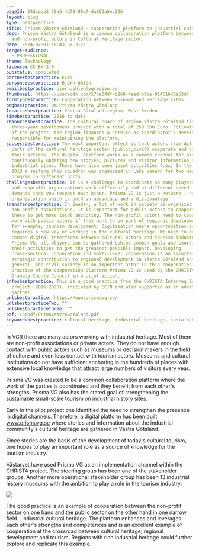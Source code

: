 ```yaml
---
pageId: 34dceea2-39a6-4d78-88e7-da692a6ec226
layout: blog
type: bestpractice
title: Prisma Västra Götaland – cooperation platform on industrial cultural heritage
desc: Prisma Västra Götaland is a common collaboration platform between public
  and non-profit actors in Cultural Heritage sector.
date: 2024-02-01T18:43:52.312Z
target-audience:
  - PROFESSIONAL
theme: Technology
license: CC BY 2.0
pubstatus: completed
partnerbestpractice: ECTN
personsbestpractice: Björn Ohlén
emailbestpractice: bjorn.ohlen@vgregion.se
thumbnail: https://ucarecdn.com/17ce04df-b268-4aed-b9be-01461b48e53d/
formtypbestpractice: Cooperation between Museums and Heritage sites
orgbestpractice: Om Prisma Västra Götaland
locationbestpractice: Västra Götaland region, West Sweden
timebestpractice: 2016 to date
resourcesbestpractice: The cultural board of Region Västra Götaland financed a
  three-year development project with a total of 250 000 Euro. Following the end
  of the project, the region finances a service as coordinator / developer
  responsible for maintaining the platform.
successbestpractice: The most important effect is that actors from different
  parts of the cultural heritage sector (public,civil) cooperate and coordinate
  their actions. The digital platform works as a common channel for all actors,
  continuously updating new stories, pictures and visitor information about
  industrial sites. There have also been joint activities f.ex; In the summer of
  2018 a sailing ship squadron was organized in Lake Vänern for two weeks with
  program in different ports.
challengesbestpractice: It is a challenge to coordinate so many players. Public
  and nonprofit organizations work differently and at different speeds. It
  demands that you respect each other. Prisma VG is just a network - no
  organistation which is both an advantage and a disadvantage.
transferbestpractice: In Sweden, a lot of work in society is organized through
  non-profit associations. It is important for public actors to cooperate with
  these to get more local anchoring. The non-profit actors need to cooperate
  more with public actors if they want to be part of regional development in,
  for example, tourism development. Digitization means opportunities but
  requires a new way of working in the cultural heritage. We need to develop
  common digital interfaces between cultural actors and tourism industry. In
  Prisma VG, all players can be gathered behind common goals and coordinate
  their activities to get the greatest possible impact. Developing
  cross-sectoral cooperation and multi-level cooperation is an important
  strategic contribution to regional development in Västra Götaland and in EU in
  general. The civil society is an important actor in this cooperation. The good
  practice of the cooperation platform Prisma VG is used by the CHRISTA-partner
  Granada County Council in a pilot action.
infosbestpractice: This is a good practice from the CHRISTA Interreg Europe
  project (2016-2020), initiated by ECTN and also supported as an advisory
  partner.
urlsbestpractice: https://www.prismavg.se/
urlsbestpracticeTwo: ""
urlsbestpracticeThree: ""
pdf: /bppdf/PrimaVastraGotaland.pdf
keywordsbestpractice: cultural heritage, industrial heritage, sustainability, digitalisation
---
```

In VGR there are many actors working with industrial heritage. Most of them are non-profit associations or private actors. They do not have enough contact with public actors such as museums or decision makers in the field of culture and even less contact with tourism actors. Museums and cultural institutions do not have sufficient anchoring in the hundreds of places with extensive local knowledge that attract large numbers of visitors every year.

Prisma VG was created to be a common collaboration platform where the work of the parties is coordinated and they benefit from each other's strengths. Prisma VG also has the stated goal of strengthening the sustainable small-scale tourism on industrial history sites.

Early in the pilot project one identified the need to strengthen the presence in digital channels. Therefore, a digital platform has been built www.prismavg.se where stories and information about the industrial community's cultural heritage are gathered in Västra Götaland.

Since stories are the basis of the development of today's cultural tourism, one hopes to play an important role as a source of knowledge for the tourism industry.

Västarvet have used Prisma VG as an implementation channel within the CHRISTA project. The steering group has been one of the stakeholder groups. Another more operational stakeholder group has been 13 industrial history museums with the ambition to play a role in the tourism industry.

![](https://ucarecdn.com/41d2d777-1cd2-455b-b2c5-e4c655d315ad/)

The good practice is an example of cooperation between the non-profit sector on one hand and the public sector on the other hand in one narrow field - industrial cultural heritage. The platform enhances and leverages each other's strengths and competences and is an excellent example of cooperation at the crossroad between cultural heritage, regional development and tourism. Regions with rich industrial heritage could further explore and replicate this example.